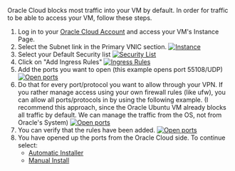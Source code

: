Oracle Cloud blocks most traffic into your VM by default.  In order for traffic to be able to access your VM, follow these steps.
1. Log in to your [Oracle Cloud Account](https://cloud.oracle.com/compute/instances) and access your VM's Instance Page.
2. Select the Subnet link in the Primary VNIC section.
[![Instance](https://github.com/mochman/Bypass_CGNAT/raw/main/Oracle%20Cloud/images/instance_01_arrow_s.png)](https://github.com/mochman/Bypass_CGNAT/raw/main/Oracle%20Cloud/images/instance_01_arrow.png)
3. Select your Default Security list
[![Security List](https://github.com/mochman/Bypass_CGNAT/raw/main/Oracle%20Cloud/images/firewall_01_arrow_s.png)](https://github.com/mochman/Bypass_CGNAT/raw/main/Oracle%20Cloud/images/firewall_01_arrow.png)
4. Click on "Add Ingress Rules"
[![Ingress Rules](https://github.com/mochman/Bypass_CGNAT/raw/main/Oracle%20Cloud/images/firewall_02_arrow_s.png)](https://github.com/mochman/Bypass_CGNAT/raw/main/Oracle%20Cloud/images/firewall_02_arrow.png)
5. Add the ports you want to open (this example opens port 55108/UDP)
[![Open ports](https://github.com/mochman/Bypass_CGNAT/raw/main/Oracle%20Cloud/images/firewall_03_s.png)](https://github.com/mochman/Bypass_CGNAT/raw/main/Oracle%20Cloud/images/firewall_03.png)
6. Do that for every port/protocol you want to allow through your VPN.  If you rather manage access using your own firewall rules (like ufw), you can allow all ports/protocols in by using the following example.  (I recommend this approach, since the Oracle Ubuntu VM already blocks all traffic by default.  We can manage the traffic from the OS, not from Oracle's System)
[![Open ports](https://github.com/mochman/Bypass_CGNAT/raw/main/Oracle%20Cloud/images/firewall_04_s.png)](https://github.com/mochman/Bypass_CGNAT/raw/main/Oracle%20Cloud/images/firewall_04.png)
7. You can verify that the rules have been added.
[![Open ports](https://github.com/mochman/Bypass_CGNAT/raw/main/Oracle%20Cloud/images/firewall_05_circ.png)](https://github.com/mochman/Bypass_CGNAT/raw/main/Oracle%20Cloud/images/firewall_05_circ.png)
8. You have opened up the ports from the Oracle Cloud side.  To continue select:
   * [Automatic Installer](Oracle-Cloud-(Automatic-Installer-Script))
   * [Manual Install](Oracle-Cloud-(Manual-Installation))